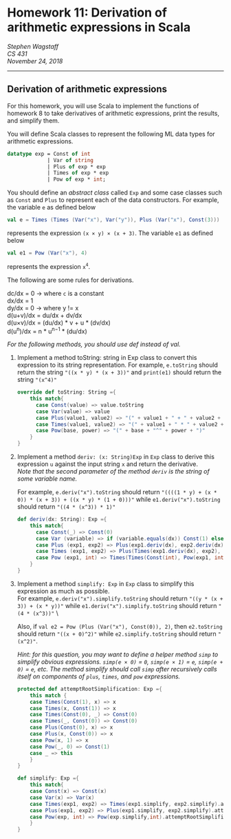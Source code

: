 Homework 11: Derivation of arithmetic expressions in Scala 
==========================================================

*Stephen Wagstaff* \
*CS 431* \
*November 24, 2018*

---

Derivation of arithmetic expressions
------------------------------------

For this homework, you will use Scala to implement the functions of homework
8 to take derivatives of arithmetic expressions, print the results, and simplify
them.

You will define Scala classes to represent the following ML data types for
arithmetic expressions.

```SML
datatype exp = Const of int
             | Var of string
             | Plus of exp * exp
             | Times of exp * exp
             | Pow of exp * int;
```

You should define an *abstract class* called `Exp` and some case classes such as
`Const` and `Plus` to represent each of the data constructors.
For example, the variable `e` as defined below

```scala
val e = Times (Times (Var("x"), Var("y")), Plus (Var("x"), Const(3)))
```

represents the expression `(x × y) × (x + 3)`. The variable `e1` as defined below

```scala
val e1 = Pow (Var("x"), 4)
```

represents the expression `x`<sup>`4`</sup>.

The following are some rules for derivations.

  dc/dx = 0   -> where `c` is a constant \
  dx/dx = 1 \
  dy/dx = 0   -> where y != x \
  d(u+v)/dx = du/dx + dv/dx \
  d(u×v)/dx = (du/dx) * v + u * (dv/dx) \
  d(u<sup>n</sup>)/dx = n * u<sup>n−1</sup> * (du/dx)
  
*For the following methods, you should use def instead of val.*

1. Implement a method toString: string in Exp class to convert this expression to its string representation.
For example, `e.toString` should return the string `"((x * y) * (x + 3))"` and `print(e1)` should return the string
`"(x^4)"`

    ```scala
    override def toString: String ={
        this match{
          case Const(value) => value.toString
          case Var(value) => value
          case Plus(value1, value2) => "(" + value1 + " + " + value2 + ")"
          case Times(value1, value2) => "(" + value1 + " * " + value2 + ")"
          case Pow(base, power) => "(" + base + "^" + power + ")"
        }
    }
    ```

2. Implement a method `deriv: (x: String)Exp` in `Exp` class to derive this expression `u` against the input string `x` 
and return the derivative. \
*Note that the second parameter of the method `deriv` is the string of some variable name.*

    For example, `e.deriv("x").toString` should return `"((((1 * y) + (x * 0)) * (x + 3)) + ((x * y) * (1 + 0)))"` 
    while `e1.deriv("x").toString` should return `"((4 * (x^3)) * 1)"`

    ```scala
    def deriv(dx: String): Exp ={
        this match{
          case Const(_) => Const(0)
          case Var (variable) => if (variable.equals(dx)) Const(1) else Const(0)
          case Plus (exp1, exp2) => Plus(exp1.deriv(dx), exp2.deriv(dx))
          case Times (exp1, exp2) => Plus(Times(exp1.deriv(dx), exp2), Times(exp1, exp2.deriv(dx)))
          case Pow (exp1, int) => Times(Times(Const(int), Pow(exp1, int-1)), exp1.deriv(dx))
        }
    }
    ```

3. Implement a method `simplify: Exp` in `Exp` class to simplify this expression as much as possible. \
For example, `e.deriv("x").simplify.toString` should return `"((y * (x + 3)) + (x * y))"` while 
`e1.deriv("x").simplify.toString` should return `"(4 * (x^3))"` \

    Also, if `val e2 = Pow (Plus (Var("x"), Const(0)), 2)`, then `e2.toString` should return `"((x + 0)^2)"` while 
    `e2.simplify.toString` should return `"(x^2)"`.

    *Hint: for this question, you may want to define a helper method `simp` to
    simplify obvious expressions. `simp(e × 0)` = `0`, `simp(e × 1)` = `e`, `simp(e + 0)` = `e`, etc. The method simplify should call `simp` after recursively calls itself on components of `plus`, `times`, and `pow` expressions.*

    ```scala
    protected def attemptRootSimplification: Exp ={
        this match {
        case Times(Const(1), x) => x
        case Times(x, Const(1)) => x
        case Times(Const(0), _) => Const(0)
        case Times(_, Const(0)) => Const(0)
        case Plus(Const(0), x) => x
        case Plus(x, Const(0)) => x
        case Pow(x, 1) => x
        case Pow(_, 0) => Const(1)
        case _ => this
        }
    }

    def simplify: Exp ={
        this match{
        case Const(x) => Const(x)
        case Var(x) => Var(x)
        case Times(exp1, exp2) => Times(exp1.simplify, exp2.simplify).attemptRootSimplification
        case Plus(exp1, exp2) => Plus(exp1.simplify, exp2.simplify).attemptRootSimplification
        case Pow(exp, int) => Pow(exp.simplify,int).attemptRootSimplification
        }
    }
    ```
